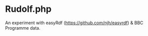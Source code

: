 Rudolf.php
==========

An experiment with easyRdf (https://github.com/njh/easyrdf) & BBC Programme data.


